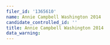 ```yaml
---
filer_id: '1365610'
name: Annie Campbell Washington 2014
candidate_controlled_id: ''
title: Annie Campbell Washington 2014
data_warning: 
---
```

